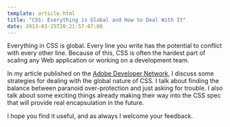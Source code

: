 ```yaml
---
template: article.html
title: "CSS: Everything is Global and How to Deal With It"
date: 2013-03-25T20:21:57-07:00
---
```


Everything in CSS is global. Every line you write has the potential to conflict with every other line. Because of this, CSS is often the hardest part of scaling any Web application or working on a development team.

In my article published on the [Adobe Developer Network](http://www.adobe.com/devnet/html5/articles/css-everything-is-global-and-how-to-deal-with-it.html), I discuss some strategies for dealing with the global nature of CSS. I talk about finding the balance between paranoid over-protection and just asking for trouble. I also talk about some exciting things already making their way into the CSS spec that will provide real encapsulation in the future.

I hope you find it useful, and as always I welcome your feedback.
